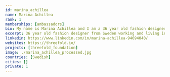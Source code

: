 ```yaml
---
id: marina_achillea
name: Marina Achillea
rank: 1
memberships: [ambassadors]
bio: My name is Marina Achillea and I am a 36 year old fashion designer from Sweden working and living in London with my husband. I am proud to be reperesenting the ThreeFold foundatoin and look forward to exciting and changing times ahead. Ambassador fell in love with Threefold I believe that the internet should be a fundamental right for every person in the world. That belief is shared by the ThreeFold foundation in it’s quest to expand the reach of the web to every corner of the world.
excerpt: 36 year old fashion designer from Sweden working and living in London.
linkedin: https://www.linkedin.com/in/marina-achillea-94694040/
websites: https://threefold.io/
projects: [threefold_foundation]
image: ./marina_achillea_processed.jpg
countries: [Swedish]
cities: []
private: 1
---
```

